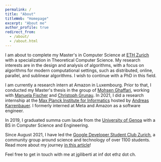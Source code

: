 ```yaml
---
permalink: /
title: "About"
titleWeb: "Homepage"
excerpt: "About me"
author_profile: true
redirect_from: 
  - /about/
  - /about.html
---
```


I am about to complete my Master's in Computer Science at [ETH Zurich](https://www.inf.ethz.ch/) with a specialization in Theoretical Computer Science. My research interests are in the design and analysis of algorithms, with a focus on algorithms for modern computational settings, such as distributed, online, parallel, and sublinear algorithms. I wish to continue with a PhD in this field. 

I am currently a research intern at Amazon in Luxembourg. Prior to that, I conducted my Master's thesis in the group of [Mohsen Ghaffari](http://people.csail.mit.edu/ghaffari/), working with [Manuela Fischer](https://people.inf.ethz.ch/fiscmanu/) and [Christoph Grunau](https://people.inf.ethz.ch/cgrunau/). In 2021, I did a research internship at the [Max Planck Institute for Informatics](https://www.mpi-inf.mpg.de/home/) hosted by [Andreas Karrenbauer](https://people.mpi-inf.mpg.de/~karrenba/). I formerly interned at Meta and Amazon as a software engineer.
 
In 2019, I graduated summa cum laude from the [University of Genoa](https://unige.it/en/) with a BS in Computer Science and Engineering.

Since August 2021, I have led the [Google Developer Student Club Zurich](https://gdsc.community.dev/eth-zurich/), a community group around science and technology of over 1100 students. 
Read more about my journey [in this article](https://medium.com/googledeveloperseurope/gdsc-z%C3%BCrich-leads-build-community-around-cutting-edge-tech-topics-411d3dc7b11b)!

Feel free to get in touch with me at jgiliberti at inf dot ethz dot ch.